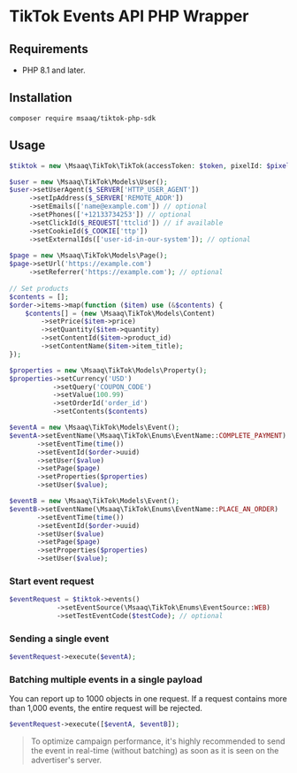 # TikTok Events API PHP Wrapper

## Requirements

- PHP 8.1 and later.

## Installation

```composer
composer require msaaq/tiktok-php-sdk
```

## Usage

```php
$tiktok = new \Msaaq\TikTok\TikTok(accessToken: $token, pixelId: $pixelId);

$user = new \Msaaq\TikTok\Models\User();
$user->setUserAgent($_SERVER['HTTP_USER_AGENT'])
     ->setIpAddress($_SERVER['REMOTE_ADDR'])
     ->setEmails(['name@example.com']) // optional
     ->setPhones(['+12133734253']) // optional
     ->setClickId($_REQUEST['ttclid']) // if available
     ->setCookieId($_COOKIE['ttp'])
     ->setExternalIds(['user-id-in-our-system']); // optional
     
$page = new \Msaaq\TikTok\Models\Page();
$page->setUrl('https://example.com')
     ->setReferrer('https://example.com'); // optional
           
// Set products
$contents = [];
$order->items->map(function ($item) use (&$contents) {
    $contents[] = (new \Msaaq\TikTok\Models\Content)
        ->setPrice($item->price)
        ->setQuantity($item->quantity)
        ->setContentId($item->product_id)
        ->setContentName($item->item_title);
});

$properties = new \Msaaq\TikTok\Models\Property();
$properties->setCurrency('USD')
           ->setQuery('COUPON_CODE')
           ->setValue(100.99)
           ->setOrderId('order_id')
           ->setContents($contents)

$eventA = new \Msaaq\TikTok\Models\Event();
$eventA->setEventName(\Msaaq\TikTok\Enums\EventName::COMPLETE_PAYMENT)
       ->setEventTime(time())
       ->setEventId($order->uuid)
       ->setUser($value)
       ->setPage($page)
       ->setProperties($properties)
       ->setUser($value);

$eventB = new \Msaaq\TikTok\Models\Event();
$eventB->setEventName(\Msaaq\TikTok\Enums\EventName::PLACE_AN_ORDER)
       ->setEventTime(time())
       ->setEventId($order->uuid)
       ->setUser($value)
       ->setPage($page)
       ->setProperties($properties)
       ->setUser($value);
```

### Start event request

```php
$eventRequest = $tiktok->events()
            ->setEventSource(\Msaaq\TikTok\Enums\EventSource::WEB)
            ->setTestEventCode($testCode); // optional 
```

### Sending a single event

```php
$eventRequest->execute($eventA);
```

### Batching multiple events in a single payload

You can report up to 1000 objects in one request.
If a request contains more than 1,000 events, the entire request will be rejected.

```php
$eventRequest->execute([$eventA, $eventB]);
```

> To optimize campaign performance, it's highly recommended to send the event in real-time (without batching) as soon as
> it is seen on the advertiser's server.
